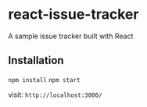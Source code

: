 # react-issue-tracker
A sample issue tracker built with React


## Installation
`npm install`
`npm start`

visit: `http://localhost:3000/`

